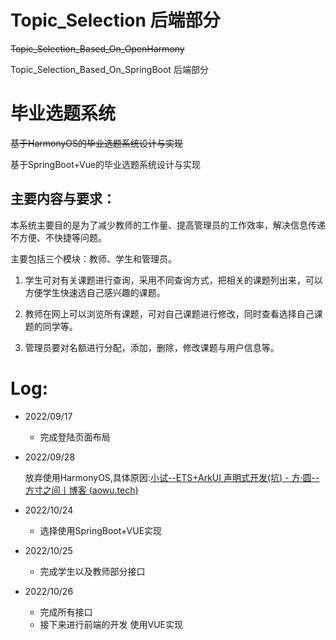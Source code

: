 # Topic_Selection 后端部分

 ~~Topic_Selection_Based_On_OpenHarmony~~

Topic_Selection_Based_On_SpringBoot 后端部分

# 毕业选题系统

~~基于HarmonyOS的毕业选题系统设计与实现~~

基于SpringBoot+Vue的毕业选题系统设计与实现

## 主要内容与要求：

本系统主要目的是为了减少教师的工作量、提高管理员的工作效率，解决信息传递不方便、不快捷等问题。

主要包括三个模块：教师、学生和管理员。

1. 学生可对有关课题进行查询，采用不同查询方式，把相关的课题列出来，可以方便学生快速选自己感兴趣的课题。

2. 教师在网上可以浏览所有课题，可对自己课题进行修改，同时查看选择自己课题的同学等。

3. 管理员要对名额进行分配，添加，删除，修改课题与用户信息等。



# Log:

- 2022/09/17 
  - 完成登陆页面布局

- 2022/09/28

  放弃使用HarmonyOS,具体原因:[小试--ETS+ArkUI 声明式开发(坑) - 方·圆--方寸之间丨博客 (aowu.tech)](https://blog.aowu.tech/archives/小试--etsarkui声明式开发坑)

- 2022/10/24 

  - 选择使用SpringBoot+VUE实现

- 2022/10/25

  - 完成学生以及教师部分接口

- 2022/10/26

  - 完成所有接口
  - 接下来进行前端的开发 使用VUE实现